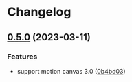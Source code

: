 # Changelog

## [0.5.0](https://github.com/ksassnowski/motion-canvas-camera/compare/0.4.2...v0.5.0) (2023-03-11)


### Features

* support motion canvas 3.0 ([0b4bd03](https://github.com/ksassnowski/motion-canvas-camera/commit/0b4bd035eade48eef0058e8c63a5f32bcee433d1))
